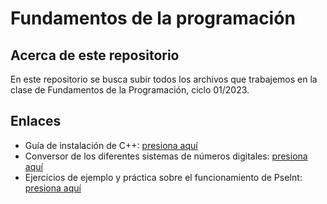 # Fundamentos de la programación

## Acerca de este repositorio
En este repositorio se busca subir todos los archivos que trabajemos en la clase de Fundamentos de la Programación, ciclo 01/2023. 

## Enlaces
* Guía de instalación de C++: [presiona aquí](https://meaguilar.github.io/FP/GuiaInstalacion.html)
* Conversor de los diferentes sistemas de números digitales: [presiona aquí](https://fp.alex22sv.me/ConversorNumeros/)
* Ejercicios de ejemplo y práctica sobre el funcionamiento de PseInt: [presiona aquí](https://github.com/Alex22sv/FundamentosProgramacion/tree/main/PseInt)
